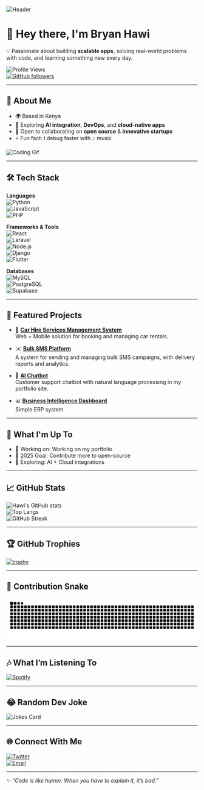 ![Header](https://raw.githubusercontent.com/HAWIBRYAN/HAWIBRYAN/main/assets/header.png)  
<!-- ^ Create a custom banner in Canva/Figma and place it in /assets -->

# 👋 Hey there, I'm Bryan Hawi

💡 Passionate about building **scalable apps**, solving real-world problems with code, and learning something new every day.  

![Profile Views](https://komarev.com/ghpvc/?username=HAWIBRYAN&color=blue&style=flat-square)  
[![GitHub followers](https://img.shields.io/github/followers/HAWIBRYAN?label=Follow&style=social)](https://github.com/HAWIBRYAN)  

---

## 🚀 About Me  
- 🌍 Based in Kenya
- 🌱 Exploring **AI integration**, **DevOps**, and **cloud-native apps**  
- 🤝 Open to collaborating on **open source** & **innovative startups**  
- ⚡ Fun fact: I debug faster with 🎶 music  

![Coding Gif](https://media.giphy.com/media/qgQUggAC3Pfv687qPC/giphy.gif)  

---

## 🛠️ Tech Stack  

**Languages**  
![Python](https://img.shields.io/badge/Python-3776AB?style=for-the-badge&logo=python&logoColor=white)  
![JavaScript](https://img.shields.io/badge/JavaScript-F7DF1E?style=for-the-badge&logo=javascript&logoColor=black)  
![PHP](https://img.shields.io/badge/PHP-777BB4?style=for-the-badge&logo=php&logoColor=white)  

**Frameworks & Tools**  
![React](https://img.shields.io/badge/React-20232A?style=for-the-badge&logo=react&logoColor=61DAFB)  
![Laravel](https://img.shields.io/badge/Laravel-FF2D20?style=for-the-badge&logo=laravel&logoColor=white)  
![Node.js](https://img.shields.io/badge/Node.js-339933?style=for-the-badge&logo=nodedotjs&logoColor=white)  
![Django](https://img.shields.io/badge/Django-092E20?style=for-the-badge&logo=django&logoColor=white)  
![Flutter](https://img.shields.io/badge/Flutter-02569B?style=for-the-badge&logo=flutter&logoColor=white)  

**Databases**  
![MySQL](https://img.shields.io/badge/MySQL-005C84?style=for-the-badge&logo=mysql&logoColor=white)  
![PostgreSQL](https://img.shields.io/badge/PostgreSQL-316192?style=for-the-badge&logo=postgresql&logoColor=white)  
![Supabase](https://img.shields.io/badge/Supabase-3ECF8E?style=for-the-badge&logo=supabase&logoColor=white)  

---

## 📌 Featured Projects  

- 🚗 [**Car Hire Services Management System**](https://github.com/HAWIBRYAN/carwise-journey-buddy)  
  Web + Mobile solution for booking and managing car rentals.  

- ✉️ [**Bulk SMS Platform**](https://github.com/HAWIBRYAN/TaifaMobileBulkSMS)  
  A system for sending and managing bulk SMS campaigns, with delivery reports and analytics.  

- 🤖 [**AI Chatbot**](https://github.com/HAWIBRYAN/my-portfolio)  
  Customer support chatbot with natural language processing in my portfolio site.  

- 📊 [**Business Intelligence Dashboard**](https://github.com/HAWIBRYAN/LaravelERP)  
  Simple ERP system 

---

## 📢 What I'm Up To  
- 🔭 Working on: Working on my portfolio 
- 🎯 2025 Goal: Contribute more to open-source  
- 🧩 Exploring: AI + Cloud integrations  

---

## 📈 GitHub Stats  

![Hawi's GitHub stats](https://github-readme-stats.vercel.app/api?username=HAWIBRYAN&show_icons=true&theme=radical)  
![Top Langs](https://github-readme-stats.vercel.app/api/top-langs/?username=HAWIBRYAN&layout=compact&theme=radical)  
![GitHub Streak](https://streak-stats.demolab.com/?user=HAWIBRYAN&theme=radical)  

---

## 🏆 GitHub Trophies  

[![trophy](https://github-profile-trophy.vercel.app/?username=HAWIBRYAN&theme=radical&margin-w=5&margin-h=5)](https://github.com/ryo-ma/github-profile-trophy)  

---

## 🐍 Contribution Snake  

<picture>
  <source media="(prefers-color-scheme: dark)" srcset="https://raw.githubusercontent.com/HAWIBRYAN/HAWIBRYAN/output/github-contribution-grid-snake-dark.svg" />
  <source media="(prefers-color-scheme: light)" srcset="https://raw.githubusercontent.com/HAWIBRYAN/HAWIBRYAN/output/github-contribution-grid-snake.svg" />
  <img alt="github contribution snake" src="https://raw.githubusercontent.com/HAWIBRYAN/HAWIBRYAN/output/github-contribution-grid-snake.svg" />
</picture>

---

## 🎶 What I’m Listening To


[![Spotify](https://spotify-widget-nine.vercel.app/api/spotify?background_color=0d1117)](https://open.spotify.com/user/31ocdl3g4wm6bqvuasqs6w6zmt3a)

---

## 😂 Random Dev Joke  

![Jokes Card](https://readme-jokes.vercel.app/api)  

---

## 🌐 Connect With Me  

[![Twitter](https://img.shields.io/badge/Twitter-1DA1F2?style=for-the-badge&logo=twitter&logoColor=white)](https://twitter.com/BryanHawi91978)  
[![Email](https://img.shields.io/badge/Email-D14836?style=for-the-badge&logo=gmail&logoColor=white)](mailto:hawibryan04@gmail.com)  

---

✨ *“Code is like humor. When you have to explain it, it’s bad.”*  
